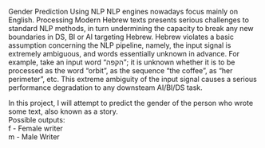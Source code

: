 Gender Prediction Using NLP
NLP engines nowadays focus mainly on English. Processing Modern Hebrew texts presents serious challenges to standard NLP methods, in turn undermining the capacity to break any new boundaries in DS, BI or AI targeting Hebrew. Hebrew violates a basic assumption concerning the NLP pipeline, namely, the input signal is extremely ambiguous, and words essentially unknown in advance. For example, take an input word “הקפה”; it is unknown whether it is to be processed as the word “orbit”, as the sequence “the coffee”, as “her perimeter”, etc. This extreme ambiguity of the input signal causes a serious performance degradation to any downsteam AI/BI/DS task.

In this project, I will attempt to predict the gender of the person who wrote some text, also known as a story.  
Possible outputs:  
f - Female writer  
m - Male Writer  
